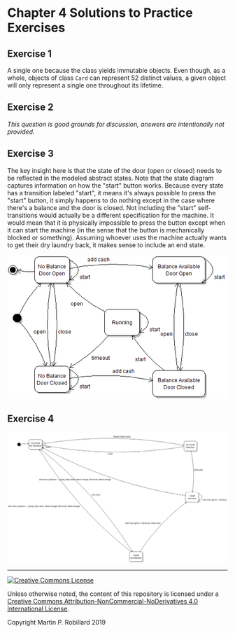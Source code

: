 # Chapter 4 Solutions to Practice Exercises

## Exercise 1

A single one because the class yields immutable objects. Even though, as a whole, objects of class `Card` can represent 52 distinct values, a given object will only represent a single one throughout its lifetime.

## Exercise 2

*This question is good grounds for discussion, answers are intentionally not provided.*

## Exercise 3

The key insight here is that the state of the door (open or closed) needs to be reflected in the modeled abstract states. Note that the state diagram captures information on how the "start" button works. Because every state has a transition labeled "start", it means it's always possible to press the "start" button, it simply happens to do nothing except in the case where there's a balance and the door is closed. Not including the "start" self-transitions would actually be a different specification for the machine. It would mean that it is physically impossible to press the button except when it can start the machine (in the sense that the button is mechanically blocked or something). Assuming whoever uses the machine actually wants to get their dry laundry back, it makes sense to include an end state.

![](c4-exercise3.png)

## Exercise 4

![](c4-exercise4.png)


---
<a rel="license" href="http://creativecommons.org/licenses/by-nc-nd/4.0/"><img alt="Creative Commons License" style="border-width:0" src="https://i.creativecommons.org/l/by-nc-nd/4.0/88x31.png" /></a>

Unless otherwise noted, the content of this repository is licensed under a <a rel="license" href="http://creativecommons.org/licenses/by-nc-nd/4.0/">Creative Commons Attribution-NonCommercial-NoDerivatives 4.0 International License</a>. 

Copyright Martin P. Robillard 2019